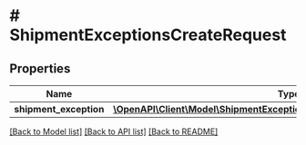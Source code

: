 # # ShipmentExceptionsCreateRequest

## Properties

Name | Type | Description | Notes
------------ | ------------- | ------------- | -------------
**shipment_exception** | [**\OpenAPI\Client\Model\ShipmentExceptionsCreateRequestShipmentException**](ShipmentExceptionsCreateRequestShipmentException.md) |  | [optional]

[[Back to Model list]](../../README.md#models) [[Back to API list]](../../README.md#endpoints) [[Back to README]](../../README.md)
